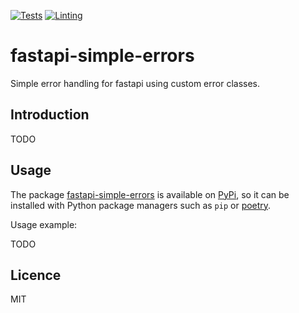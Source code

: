 [![Tests](https://github.com/patrsc/fastapi-simple-errors/actions/workflows/tests.yml/badge.svg)](https://github.com/patrsc/fastapi-simple-errors/actions/workflows/tests.yml)
[![Linting](https://github.com/patrsc/fastapi-simple-errors/actions/workflows/linting.yml/badge.svg)](https://github.com/patrsc/fastapi-simple-errors/actions/workflows/linting.yml)

# fastapi-simple-errors

Simple error handling for fastapi using custom error classes.

## Introduction

TODO

## Usage

The package [fastapi-simple-errors](https://pypi.org/project/fastapi-simple-errors/) is available
on [PyPi](https://pypi.org/), so it can be installed with Python package managers such as
`pip` or [poetry](https://python-poetry.org/).

Usage example:

TODO

## Licence

MIT
